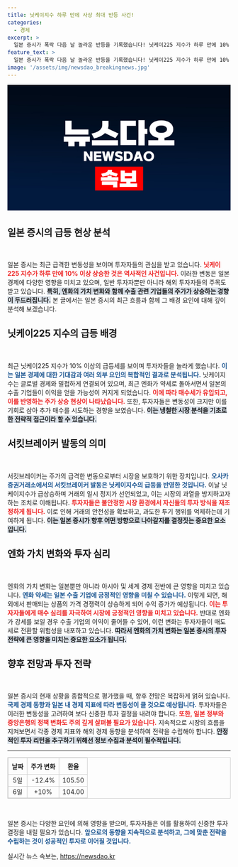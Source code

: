 ```yaml
---
title: 닛케이지수 하루 만에 사상 최대 반등 사건!
categories:
  - 경제
excerpt: >
  일본 증시가 폭락 다음 날 놀라운 반등을 기록했습니다! 닛케이225 지수가 하루 만에 10% 상승하며 사상 최대 폭의 회복세를 보였는데, 이는 엔화 약세와 매수세의 유입에 기인합니다. 경제의 변동을 놓치지 마세요!
feature_text: >
  일본 증시가 폭락 다음 날 놀라운 반등을 기록했습니다! 닛케이225 지수가 하루 만에 10% 상승하며 사상 최대 폭의 회복세를 보였는데, 이는 엔화 약세와 매수세의 유입에 기인합니다. 경제의 변동을 놓치지 마세요!
image: '/assets/img/newsdao_breakingnews.jpg'
---
```


<p><img src="/assets/img/newsdao_breakingnews.jpg" alt="cryptoinkorea 속보" /></p>

<h2 data-ke-size="size26">일본 증시의 급등 현상 분석</h2>

<p data-ke-size="size16">&nbsp;</p>

<p>일본 증시는 최근 급격한 변동성을 보이며 투자자들의 관심을 받고 있습니다. <b><span style="color: #ee2323;">닛케이225 지수가 하루 만에 10% 이상 상승한 것은 역사적인 사건입니다.</span></b> 이러한 변동은 일본 경제에 다양한 영향을 미치고 있으며, 일반 투자자뿐만 아니라 해외 투자자들의 주목도 받고 있습니다. <b><span style="background-color: #21538527;">특히, 엔화의 가치 변화와 함께 수출 관련 기업들의 주가가 상승하는 경향이 두드러집니다.</span></b> 본 글에서는 일본 증시의 최근 흐름과 함께 그 배경 요인에 대해 깊이 분석해 보겠습니다.</p>

<h2 data-ke-size="size26">닛케이225 지수의 급등 배경</h2>

<p data-ke-size="size16">&nbsp;</p>

<p>최근 닛케이225 지수가 10% 이상의 급등세를 보이며 투자자들을 놀라게 했습니다. <b><span style="color: #1a5490;">이는 일본 경제에 대한 기대감과 여러 외부 요인의 복합적인 결과로 분석됩니다.</span></b> 닛케이지수는 글로벌 경제와 밀접하게 연결되어 있으며, 최근 엔화가 약세로 돌아서면서 일본의 수출 기업들이 이익을 얻을 가능성이 커지게 되었습니다. <b><span style="color: #ee2323;">이에 따라 매수세가 유입되고, 이를 반영하는 주가 상승 현상이 나타났습니다.</span></b> 또한, 투자자들은 변동성이 크지만 이를 기회로 삼아 추가 매수를 시도하는 경향을 보였습니다. <b><span style="background-color: #21538527;">이는 냉철한 시장 분석을 기초로 한 전략적 접근이라 할 수 있습니다.</span></b></p>

<h2 data-ke-size="size26">서킷브레이커 발동의 의미</h2>

<p data-ke-size="size16">&nbsp;</p>

<p>서킷브레이커는 주가의 급격한 변동으로부터 시장을 보호하기 위한 장치입니다. <b><span style="color: #1a5490;">오사카 증권거래소에서의 서킷브레이커 발동은 닛케이지수의 급등을 반영한 것입니다.</span></b> 이날 닛케이지수가 급상승하며 거래의 일시 정지가 선언되었고, 이는 시장의 과열을 방지하고자 하는 조치로 이해됩니다. <b><span style="color: #ee2323;">투자자들은 불안정한 시장 환경에서 자신들의 투자 방식을 재조정하게 됩니다.</span></b> 이로 인해 거래의 안전성을 확보하고, 과도한 투기 행위를 억제하는데 기여하게 됩니다. <b><span style="background-color: #21538527;">이는 일본 증시가 향후 어떤 방향으로 나아갈지를 결정짓는 중요한 요소입니다.</span></b></p>

<h2 data-ke-size="size26">엔화 가치 변화와 투자 심리</h2>

<p data-ke-size="size16">&nbsp;</p>

<p>엔화의 가치 변화는 일본뿐만 아니라 아시아 및 세계 경제 전반에 큰 영향을 미치고 있습니다. <b><span style="color: #1a5490;">엔화 약세는 일본 수출 기업에 긍정적인 영향을 미칠 수 있습니다.</span></b> 이렇게 되면, 해외에서 판매되는 상품의 가격 경쟁력이 상승하게 되어 수익 증가가 예상됩니다. <b><span style="color: #ee2323;">이는 투자자들에게 매수 심리를 자극하여 시장에 긍정적인 영향을 미치고 있습니다.</span></b> 반대로 엔화가 강세를 보일 경우 수출 기업의 이익이 줄어들 수 있어, 이런 변화는 투자자들이 매도세로 전환할 위험성을 내포하고 있습니다. <b><span style="background-color: #21538527;">따라서 엔화의 가치 변화는 일본 증시의 투자 전략에 큰 영향을 미치는 중요한 요소가 됩니다.</span></b></p>

<h2 data-ke-size="size26">향후 전망과 투자 전략</h2>

<p data-ke-size="size16">&nbsp;</p>

<p>일본 증시의 현재 상황을 종합적으로 평가했을 때, 향후 전망은 복잡하게 얽혀 있습니다. <b><span style="color: #1a5490;">국제 경제 동향과 일본 내 경제 지표에 따라 변동성이 클 것으로 예상됩니다.</span></b> 투자자들은 이러한 변동성을 고려하여 보다 신중한 투자 결정을 내려야 합니다. <b><span style="color: #ee2323;">또한, 일본 정부와 중앙은행의 정책 변화도 주의 깊게 살펴볼 필요가 있습니다.</span></b> 지속적으로 시장의 흐름을 지켜보면서 각종 경제 지표와 해외 경제 동향을 분석하여 전략을 수립해야 합니다. <b><span style="background-color: #21538527;">안정적인 투자 리턴을 추구하기 위해선 정보 수집과 분석이 필수적입니다.</span></b></p>

<hr>

<table style="border-collapse: collapse; width: 100%; border: 1px solid #ccc;">
    <thead>
        <tr>
            <th style="border: 1px solid #ccc; padding: 8px; text-align: center;">날짜</th>
            <th style="border: 1px solid #ccc; padding: 8px; text-align: center;">주가 변화</th>
            <th style="border: 1px solid #ccc; padding: 8px; text-align: center;">환율</th>
        </tr>
    </thead>
    <tbody>
        <tr>
            <td style="border: 1px solid #ccc; text-align: center;">5일</td>
            <td style="border: 1px solid #ccc; text-align: center;">-12.4%</td>
            <td style="border: 1px solid #ccc; text-align: center;">105.50</td>
        </tr>
        <tr>
            <td style="border: 1px solid #ccc; text-align: center;">6일</td>
            <td style="border: 1px solid #ccc; text-align: center;">+10%</td>
            <td style="border: 1px solid #ccc; text-align: center;">104.00</td>
        </tr>
    </tbody>
</table>

<p data-ke-size="size16">&nbsp;</p>

<p>일본 증시는 다양한 요인에 의해 영향을 받으며, 투자자들은 이를 활용하여 신중한 투자 결정을 내릴 필요가 있습니다. <b><span style="color: #1a5490;">앞으로의 동향을 지속적으로 분석하고, 그에 맞춘 전략을 수립하는 것이 성공적인 투자로 이어질 것입니다.</span></b></p>
실시간 뉴스 속보는, <a href="https://newsdao.kr" rel="dofollow">https://newsdao.kr</a>


